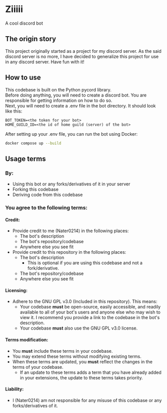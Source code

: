 Ziiiii
=====
A cool discord bot

The origin story
-----
This project originally started as a project for my discord server. As the said discord server is no more, I have decided to generalize this project for use in any discord server. Have fun with it!

How to use
-----
This codebase is built on the Python pycord library.  
Before doing anything, you will need to create a discord bot. You are responsible for getting information on how to do so.  
Next, you will need to create a .env file in the bot directory. It should look like this:
```
BOT_TOKEN=<the token for your bot>
HOME_GUILD_ID=<the id of home guild (server) of the bot>
```
After setting up your .env file, you can run the bot using Docker:
```sh
docker compose up --build
```

Usage terms
-----
### By:
- Using this bot or any forks/derivatives of it in your server
- Forking this codebase
- Deriving code from this codebase

### You agree to the following terms:
#### Credit:
- Provide credit to me (Nater0214) in the following places:
  - The bot's description
  - The bot's repository/codebase
  - Anywhere else you see fit
- Provide credit to this repository in the following places:
  - The bot's description
    - This is optional if you are using this codebase and not a fork/derivative.
  - The bot's repository/codebase
  - Anywhere else you see fit
#### Licensing:
- Adhere to the GNU GPL v3.0 (Included in this repository). This means:
  - Your codebase **must** be open-source, easily accessible, and readily available to all of your bot's users and anyone else who may wish to view it. I recommend you provide a link to the codebase in the bot's description.
  - Your codebase **must** also use the GNU GPL v3.0 license.
#### Terms modification:
- You **must** include these terms in your codebase.
- You may extend these terms without modifying existing terms.
- When these terms are updated, you **must** reflect the changes in the terms of your codebase.
  - If an update to these terms adds a term that you have already added in your extensions, the update to these terms takes priority.
#### Liability:
- I (Nater0214) am not responsible for any misuse of this codebase or any forks/derivatives of it.